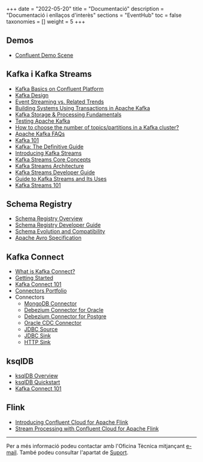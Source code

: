 +++
date        = "2022-05-20"
title       = "Documentació"
description = "Documentació i enllaços d'interès"
sections    = "EventHub"
toc         = false
taxonomies  = []
weight      = 5
+++
## Demos
- [Confluent Demo Scene](https://github.com/confluentinc/demo-scene/blob/master/README.md)

## Kafka i Kafka Streams
- [Kafka Basics on Confluent Platform](https://docs.confluent.io/platform/current/kafka/kafka-basics.html)
- [Kafka Design](https://docs.confluent.io/platform/current/kafka/design.html)
- [Event Streaming vs. Related Trends](https://developer.confluent.io/learn/event-streaming-vs-related-trends/)
- [Building Systems Using Transactions in Apache Kafka](https://developer.confluent.io/learn/kafka-transactions-and-guarantees/)
- [Kafka Storage & Processing Fundamentals](https://developer.confluent.io/learn/kafka-storage-and-processing/)
- [Testing Apache Kafka](https://developer.confluent.io/learn/testing-kafka/)
- [How to choose the number of topics/partitions in a Kafka cluster?](https://www.confluent.io/blog/how-choose-number-topics-partitions-kafka-cluster/)
- [Apache Kafka FAQs](https://developer.confluent.io/learn/apache-kafka-faqs/)
- [Kafka 101](https://developer.confluent.io/learn-kafka/apache-kafka/events/)
- [Kafka: The Definitive Guide](https://www.confluent.io/resources/kafka-the-definitive-guide/)
- [Introducing Kafka Streams](https://www.confluent.io/blog/introducing-kafka-streams-stream-processing-made-simple/)
- [Kafka Streams Core Concepts](https://kafka.apache.org/31/documentation/streams/core-concepts)
- [Kafka Streams Architecture](https://kafka.apache.org/31/documentation/streams/architecture)
- [Kafka Streams Developer Guide](https://kafka.apache.org/31/documentation/streams/developer-guide/)
- [Guide to Kafka Streams and Its Uses](https://www.confluent.io/blog/how-kafka-streams-works-guide-to-stream-processing/)
- [Kafka Streams 101](https://developer.confluent.io/learn-kafka/kafka-streams/get-started/)

## Schema Registry
- [Schema Registry Overview](https://docs.confluent.io/platform/current/schema-registry/)
- [Schema Registry Developer Guide](https://docs.confluent.io/platform/current/schema-registry/develop/index.html)
- [Schema Evolution and Compatibility](https://docs.confluent.io/platform/current/schema-registry/avro.html)
- [Apache Avro Specification](https://avro.apache.org/docs/1.7.7/spec.html)

## Kafka Connect
- [What is Kafka Connect?](https://docs.confluent.io/platform/current/connect/index.html)
- [Getting Started](https://docs.confluent.io/platform/current/connect/userguide.html)
- [Kafka Connect 101](https://developer.confluent.io/learn-kafka/kafka-connect/intro/)
- [Connectors Portfolio](https://www.confluent.io/product/connectors/)
- Connectors
  - [MongoDB Connector](https://www.mongodb.com/docs/kafka-connector/current/)
  - [Debezium Connector for Oracle](https://debezium.io/documentation/reference/stable/connectors/oracle.html)
  - [Debezium Connector for Postgre](https://debezium.io/documentation/reference/stable/connectors/postgresql.html)
  - [Oracle CDC Connector](https://docs.confluent.io/kafka-connectors/oracle-cdc/current/overview.html)
  - [JDBC Source](https://docs.confluent.io/kafka-connectors/jdbc/current/source-connector/overview.html)
  - [JDBC Sink](https://docs.confluent.io/kafka-connectors/jdbc/current/sink-connector/overview.html)
  - [HTTP Sink](https://docs.confluent.io/kafka-connectors/http/current/overview.html)

## ksqlDB
- [ksqlDB Overview](https://docs.confluent.io/platform/current/ksqldb/overview.html)
- [ksqlDB Quickstart](https://ksqldb.io/quickstart.html)
- [Kafka Connect 101](https://developer.confluent.io/learn-kafka/kafka-connect/intro/)

## Flink
- [Introducing Confluent Cloud for Apache Flink](https://www.confluent.io/blog/introducing-flink-on-confluent-cloud/)
- [Stream Processing with Confluent Cloud for Apache Flink](https://docs.confluent.io/cloud/current/flink/overview.html)

---
Per a més informació podeu contactar amb l'Oficina Tècnica mitjançant [e-mail](mailto:eventhub.ctti@gencat.cat). També podeu consultar l'apartat de [Suport](/eventhub/Suport).

